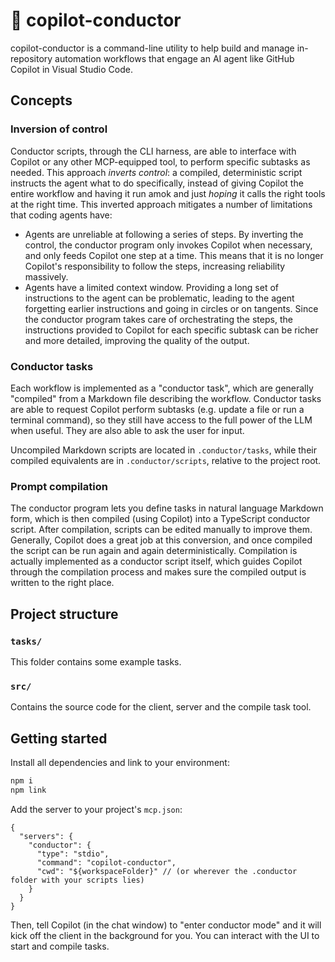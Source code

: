 # 🐑 copilot-conductor

copilot-conductor is a command-line utility to help build and manage in-repository automation workflows that engage an AI agent like GitHub Copilot in Visual Studio Code.

## Concepts

### Inversion of control

Conductor scripts, through the CLI harness, are able to interface with Copilot or any other MCP-equipped tool, to perform specific subtasks as needed. This approach _inverts control_: a compiled, deterministic script instructs the agent what to do specifically, instead of giving Copilot the entire workflow and having it run amok and just _hoping_ it calls the right tools at the right time. This inverted approach mitigates a number of limitations that coding agents have:
- Agents are unreliable at following a series of steps. By inverting the control, the conductor program only invokes Copilot when necessary, and only feeds Copilot one step at a time. This means that it is no longer Copilot's responsibility to follow the steps, increasing reliability massively.
- Agents have a limited context window. Providing a long set of instructions to the agent can be problematic, leading to the agent forgetting earlier instructions and going in circles or on tangents. Since the conductor program takes care of orchestrating the steps, the instructions provided to Copilot for each specific subtask can be richer and more detailed, improving the quality of the output.

### Conductor tasks

Each workflow is implemented as a "conductor task", which are generally "compiled" from a Markdown file describing the workflow. Conductor tasks are able to request Copilot perform subtasks (e.g. update a file or run a terminal command), so they still have access to the full power of the LLM when useful. They are also able to ask the user for input.

Uncompiled Markdown scripts are located in `.conductor/tasks`, while their compiled equivalents are in `.conductor/scripts`, relative to the project root.

### Prompt compilation

The conductor program lets you define tasks in natural language Markdown form, which is then compiled (using Copilot) into a TypeScript conductor script. After compilation, scripts can be edited manually to improve them. Generally, Copilot does a great job at this conversion, and once compiled the script can be run again and again deterministically. Compilation is actually implemented as a conductor script itself, which guides Copilot through the compilation process and makes sure the compiled output is written to the right place.

## Project structure

### `tasks/`

This folder contains some example tasks.

### `src/`

Contains the source code for the client, server and the compile task tool.

## Getting started

Install all dependencies and link to your environment:

```bash
npm i
npm link
```

Add the server to your project's `mcp.json`:

```jsonc
{
  "servers": {
    "conductor": {
      "type": "stdio",
      "command": "copilot-conductor",
      "cwd": "${workspaceFolder}" // (or wherever the .conductor folder with your scripts lies)
    }
  }
}
```

Then, tell Copilot (in the chat window) to "enter conductor mode" and it will kick off the client in the background for you. You can interact with the UI to start and compile tasks.